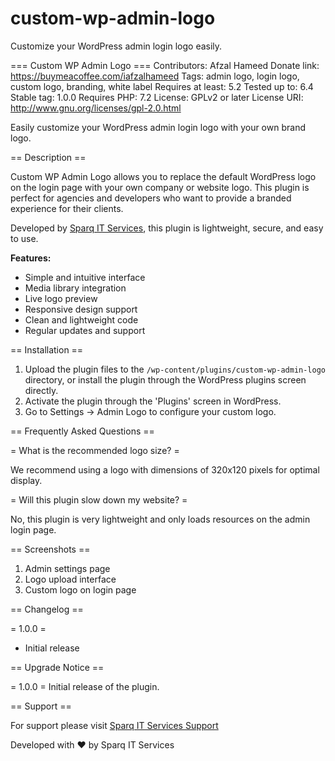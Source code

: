 # custom-wp-admin-logo
Customize your WordPress admin login logo easily.

=== Custom WP Admin Logo ===
Contributors: Afzal Hameed
Donate link: https://buymeacoffee.com/iafzalhameed
Tags: admin logo, login logo, custom logo, branding, white label
Requires at least: 5.2
Tested up to: 6.4
Stable tag: 1.0.0
Requires PHP: 7.2
License: GPLv2 or later
License URI: http://www.gnu.org/licenses/gpl-2.0.html

Easily customize your WordPress admin login logo with your own brand logo.

== Description ==

Custom WP Admin Logo allows you to replace the default WordPress logo on the login page with your own company or website logo. This plugin is perfect for agencies and developers who want to provide a branded experience for their clients.

Developed by [Sparq IT Services](https://sparqitservices.com), this plugin is lightweight, secure, and easy to use.

**Features:**

* Simple and intuitive interface
* Media library integration
* Live logo preview
* Responsive design support
* Clean and lightweight code
* Regular updates and support

== Installation ==

1. Upload the plugin files to the `/wp-content/plugins/custom-wp-admin-logo` directory, or install the plugin through the WordPress plugins screen directly.
2. Activate the plugin through the 'Plugins' screen in WordPress.
3. Go to Settings -> Admin Logo to configure your custom logo.

== Frequently Asked Questions ==

= What is the recommended logo size? =

We recommend using a logo with dimensions of 320x120 pixels for optimal display.

= Will this plugin slow down my website? =

No, this plugin is very lightweight and only loads resources on the admin login page.

== Screenshots ==

1. Admin settings page
2. Logo upload interface
3. Custom logo on login page

== Changelog ==

= 1.0.0 =
* Initial release

== Upgrade Notice ==

= 1.0.0 =
Initial release of the plugin.

== Support ==

For support please visit [Sparq IT Services Support](https://buymeacoffee.com/iafzalhameed)

Developed with ♥ by Sparq IT Services
